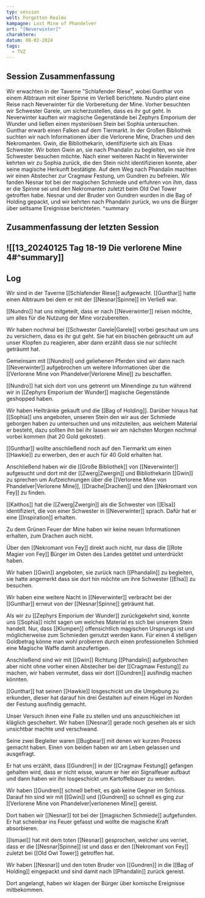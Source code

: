 ```yaml
---
typ: session
welt: Forgotten Realms
kampagne: Lost Mine of Phandelver
ort: "[Neverwinter]"
charaktere: 
datum: 08-02-2024
tags:
  - TVZ
---
```

## Session Zusammenfassung

Wir erwachten in der Taverne "Schlafender Riese", wobei Gunthar von einem Albtraum mit einer Spinne im Verließ berichtete. Nundro plant eine Reise nach Neverwinter für die Vorbereitung der Mine. Vorher besuchten wir Schwester Garele, um sicherzustellen, dass es ihr gut geht. In Neverwinter kauften wir magische Gegenstände bei Zephyrs Emporium der Wunder und ließen einen mysteriösen Stein bei Sophia untersuchen. Gunthar erwarb einen Falken auf dem Tiermarkt. In der Großen Bibliothek suchten wir nach Informationen über die Verlorene Mine, Drachen und den Nekromanten. Gwin, die Bibliothekarin, identifizierte sich als Elsas Schwester. Wir boten Gwin an, sie nach Phandalin zu begleiten, wo sie ihre Schwester besuchen möchte. Nach einer weiteren Nacht in Neverwinter kehrten wir zu Sophia zurück, die den Stein nicht identifizieren konnte, aber seine magische Herkunft bestätigte. Auf dem Weg nach Phandalin machten wir einen Abstecher zur Cragmaw Festung, um Gundren zu befreien. Wir fanden Nesnar tot bei der magischen Schmiede und erfuhren von ihm, dass er die Spinne sei und den Nekromanten zuletzt beim Old Owl Tower getroffen habe. Nesnar und der Bruder von Gundren wurden in die Bag of Holding gepackt, und wir kehrten nach Phandalin zurück, wo uns die Bürger über seltsame Ereignisse berichteten.
^summary

## Zusammenfassung der letzten Session

![[13_20240125 Tag 18-19 Die verlorene Mine 4#^summary]]
---

## Log


Wir sind in der Taverne [[Schlafender Riese]] aufgewacht. [[Gunthar]] hatte einen Albtraum bei dem er mit der [[Nesnar|Spinne]] im Verließ war.

[[Nundro]] hat uns mitgeteilt, dass er nach [[Neverwinter]] reisen möchte, um alles für die Nutzung der Mine vorzubereiten.

Wir haben nochmal bei [[Schwester Garele|Garele]] vorbei geschaut um uns zu versichern, dass es ihr gut geht. Sie hat ein bisschen gebraucht um auf unser Klopfen zu reagieren, aber dann erzählt dass sie nur schlecht geträumt hat.

Gemeinsam mit [[Nundro]] und geliehenen Pferden sind wir dann nach [[Neverwinter]] aufgebrochen um weitere Informationen über die [[Verlorene Mine von Phandelver|Verlorene Mine]] zu beschaffen.

[[Nundro]] hat sich dort von uns getrennt um Minendinge zu tun während wir in [[Zephyrs Emporium der Wunder]] magische Gegenstände geshopped haben.

Wir haben Heiltränke gekauft und die [[Bag of Holding]]. Darüber hinaus hat [[Sophia]] uns angeboten, unseren Stein den wir aus der Schmiede geborgen haben zu untersuchen und uns mitzuteilen, aus welchem Material er besteht, dazu sollten ihn bei ihr lassen wir am nächsten Morgen nochmal vorbei kommen (hat 20 Gold gekostet).

[[Gunthar]] wollte anschließend noch auf den Tiermarkt um einen [[Hawkie]] zu erwerben, den er auch für 40 Gold erhalten hat.

Anschließend haben wir die [[Große Bibliothek]] von [[Neverwinter]] aufgesucht und dort mit der [[Zwerg|Zwergin]] und Bibliothekarin [[Gwin]] zu sprechen um Aufzeichnungen über die [[Verlorene Mine von Phandelver|Verlorene Mine]], [[Drache|Drachen]] und den [[Nekromant von Fey]] zu finden.

[[Kaithos]] hat die [[Zwerg|Zwergin]] als die Schwester von [[Elsa]] identifiziert, die von einer Schwester in [[Neverwinter]] sprach. Dafür hat er eine [[Inspiration]] erhalten.

Zu dem Grünen Feuer der Mine haben wir keine neuen Informationen erhalten, zum Drachen auch nicht.

Über den [[Nekromant von Fey]] direkt auch nicht, nur dass die [[Rote Magier von Fey]] Bürger im Osten des Landes getötet und unterdrückt haben.

Wir haben [[Gwin]] angeboten, sie zurück nach [[Phandalin]] zu begleiten, sie hatte angemerkt dass sie dort hin möchte um ihre Schwester [[Elsa]] zu besuchen.

Wir haben eine weitere Nacht in [[Neverwinter]] verbracht bei der [[Gunthar]] erneut von der [[Nesnar|Spinne]] geträumt hat.

Als wir zu [[Zephyrs Emporium der Wunder]] zurückgekehrt sind, konnte uns [[Sophia]] nicht sagen um welches Material es sich bei unserem Stein handelt. Nur, dass [[Klumpen]] offensichtlich magischen Ursprungs ist und möglicherweise zum Schmieden genutzt werden kann. Für einen 4 stelligen Goldbetrag könne man wohl probieren durch einen professionellen Schmied eine Magische Waffe damit anzufertigen.

Anschließend sind wir mit [[Gwin]] Richtung [[Phandalin]] aufgebrochen aber nicht ohne vorher einen Abstecher bei der [[Cragmaw Festung]] zu machen, wir haben vermutet, dass wir dort [[Gundren]] ausfindig machen könnten.

[[Gunthar]] hat seinen [[Hawkie]] losgeschickt um die Umgebung zu erkunden, dieser hat darauf hin drei Gestalten auf einem Hügel im Norden der Festung ausfindig gemacht.

Unser Versuch ihnen eine Falle zu stellen und uns anzuschleichen ist kläglich gescheitert. Wir haben [[Nesnar]] gerade noch gesehen als er sich unsichtbar machte und verschwand.

Seine zwei Begleiter waren [[Bugbear]] mit denen wir kurzen Prozess gemacht haben. Einen von beiden haben wir am Leben gelassen und ausgefragt.

Er hat uns erzählt, dass [[Gundren]] in der [[Cragmaw Festung]] gefangen gehalten wird, dass er nicht wisse, warum er hier ein Signalfeuer aufbaut und dann haben wir ihn losgeschickt um Kartoffelbauer zu werden.

Wir haben [[Gundren]] schnell befreit, es gab keine Gegner im Schloss. Darauf hin sind wir mit [[Gwin]] und [[Gundren]] so schnell es ging zur [[Verlorene Mine von Phandelver|verlonenen Mine]] gereist.

Dort haben wir [[Nesnar]] tot bei der [[magischen Schmiede]] aufgefunden. Er hat scheinbar ins Feuer gefasst und wollte die magische Kraft absorbieren.

[[Ismael]] hat mit dem toten [[Nesnar]] gesprochen, welcher uns verriet, dass er die [[Nesnar|Spinne]] ist und dass er den [[Nekromant von Fey]] zuletzt bei [[Old Owl Tower]] getroffen hat.

Wir haben [[Nesnar]] und den toten Bruder von [[Gundren]] in die [[Bag of Holding]] eingepackt und sind damit nach [[Phandalin]] zurück gereist.

Dort angelangt, haben wir klagen der Bürger über komische Ereignisse mitbekommen.